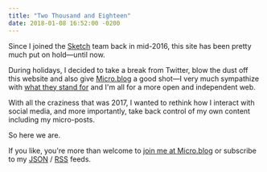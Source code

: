 ```yaml
---
title: "Two Thousand and Eighteen"
date: 2018-01-08 16:52:00 -0200
---
```


Since I joined the [Sketch](https://sketchapp.com/) team back in mid-2016, this site has been pretty much put on hold—until now.

During holidays, I decided to take a break from Twitter, blow the dust off this website and also give [Micro.blog](https://micro.blog/) a good shot—I very much sympathize with [what they stand for](http://help.micro.blog/2015/why-i-created-this/) and I'm all for a more open and independent web.

With all the craziness that was 2017, I wanted to rethink how I interact with social media, and more importantly, take back control of my own content including my micro-posts.

So here we are.

If you like, you're more than welcome to [join me at Micro.blog](https://micro.blog/mmarfil) or subscribe to my [JSON](https://mmarfil.com/feed.json) / [RSS](https://mmarfil.com/feed.xml) feeds.
